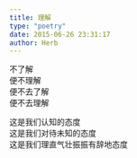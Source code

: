 ```yaml
---  
title: 理解  
type: "poetry"  
date: 2015-06-26 23:31:17  
author: Herb  
---  
```

不了解  
便不理解  
便不去了解  
便不去理解  

这是我们认知的态度  
这是我们对待未知的态度  
这是我们理直气壮振振有辞地态度